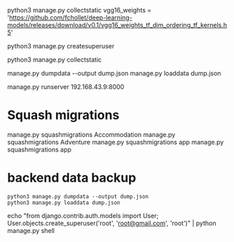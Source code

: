 python3 manage.py collectstatic
vgg16_weights = 'https://github.com/fchollet/deep-learning-models/releases/download/v0.1/vgg16_weights_tf_dim_ordering_tf_kernels.h5'

python3 manage.py createsuperuser

python3 manage.py collectstatic

manage.py dumpdata --output dump.json
manage.py loaddata dump.json

manage.py runserver 192.168.43.9:8000

# Squash migrations

manage.py squashmigrations Accommodation <squashfrom> <squashto>
manage.py squashmigrations Adventure
manage.py squashmigrations app
manage.py squashmigrations app

# backend data backup

    python3 manage.py dumpdata --output dump.json
    python3 manage.py loaddata dump.json

echo "from django.contrib.auth.models import User; User.objects.create_superuser('root', 'root@gmail.com', 'root')" | python manage.py shell
